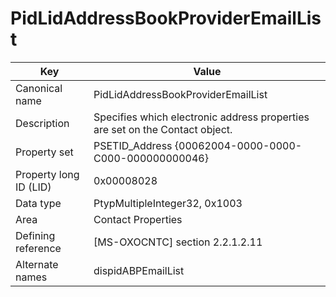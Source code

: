 # PidLidAddressBookProviderEmailList

| Key | Value |
|---|---|
| Canonical name | PidLidAddressBookProviderEmailList |
| Description | Specifies which electronic address properties are set on the Contact object. |
| Property set | PSETID_Address {00062004-0000-0000-C000-000000000046} |
| Property long ID (LID) | 0x00008028 |
| Data type | PtypMultipleInteger32, 0x1003 |
| Area | Contact Properties |
| Defining reference | [MS-OXOCNTC] section 2.2.1.2.11 |
| Alternate names | dispidABPEmailList |
